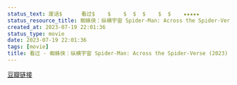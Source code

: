```yaml
---
status_text: 废话$      看过$    $    $  $  $    $  $    ★★★★★
status_resource_title: 蜘蛛侠：纵横宇宙 Spider-Man: Across the Spider-Verse‎ (2023)
created_at: 2023-07-19 22:01:36
status_type: movie
date: 2023-07-19 22:01:36
tags: [movie]
title: 看过 - 蜘蛛侠：纵横宇宙 Spider-Man: Across the Spider-Verse‎ (2023)
---
```

[豆瓣链接](https://movie.douban.com/subject/30391186/)
